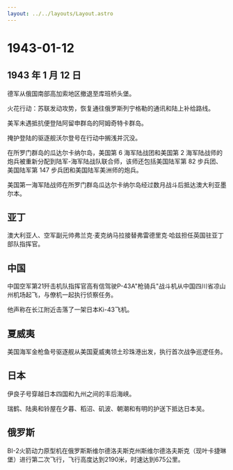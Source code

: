 ```yaml
---
layout: ../../layouts/Layout.astro
---
```


# 1943-01-12

## 1943 年 1 月 12 日

德军从俄国南部高加索地区撤退至库班桥头堡。

火花行动：苏联发动攻势，恢复通往俄罗斯列宁格勒的通讯和陆上补给路线。

美军未遇抵抗便登陆阿留申群岛的阿姆奇特卡群岛。

掩护登陆的驱逐舰沃尔登号在行动中搁浅并沉没。

在所罗门群岛的瓜达尔卡纳尔岛，美国第 6 海军陆战团和美国第 2
海军陆战师的炮兵被重新分配到陆军-海军陆战队联合师，该师还包括美国陆军第
82 步兵团、美国陆军第 147 步兵团和美国陆军美洲师的炮兵。

美国第一海军陆战师在所罗门群岛瓜达尔卡纳尔岛经过数月战斗后抵达澳大利亚墨尔本。

## 亚丁

澳大利亚人、空军副元帅弗兰克·麦克纳马拉接替弗雷德里克·哈兹担任英国驻亚丁部队指挥官。

## 中国

中国空军第21歼击机队指挥官高有信驾驶P-43A"枪骑兵"战斗机从中国四川省凉山州机场起飞，与僚机一起执行侦察任务。

他声称在长江附近击落了一架日本Ki-43飞机。

## 夏威夷

美国海军金枪鱼号驱逐舰从美国夏威夷领土珍珠港出发，执行首次战争巡逻任务。

## 日本

伊良子号穿越日本四国和九州之间的丰后海峡。

瑞鹤、陆奥和铃屋在夕暮、稻沼、矶波、朝潮和有明的护送下抵达日本吴。

## 俄罗斯

BI-2火箭动力原型机在俄罗斯斯维尔德洛夫斯克州斯维尔德洛夫斯克（现叶卡捷琳堡）进行第二次飞行，飞行高度达到2190米，时速达到675公里。